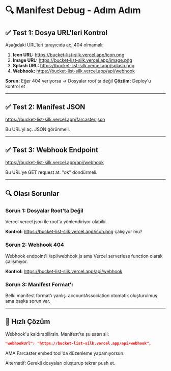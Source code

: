 # 🔍 Manifest Debug - Adım Adım

## ✅ Test 1: Dosya URL'leri Kontrol

Aşağıdaki URL'leri tarayıcıda aç, 404 olmamalı:

1. **Icon URL:** https://bucket-list-silk.vercel.app/icon.png
2. **Image URL:** https://bucket-list-silk.vercel.app/image.png
3. **Splash URL:** https://bucket-list-silk.vercel.app/splash.png
4. **Webhook:** https://bucket-list-silk.vercel.app/api/webhook

**Sorun:** Eğer 404 veriyorsa → Dosyalar root'ta değil
**Çözüm:** Deploy'u kontrol et

---

## ✅ Test 2: Manifest JSON

https://bucket-list-silk.vercel.app/farcaster.json

Bu URL'yi aç. JSON görünmeli.

---

## ✅ Test 3: Webhook Endpoint

https://bucket-list-silk.vercel.app/api/webhook

Bu URL'ye GET request at. "ok" döndürmeli.

---

## 🔍 Olası Sorunlar

### Sorun 1: Dosyalar Root'ta Değil
Vercel vercel.json ile root'a yönlendiriyor olabilir.

**Kontrol:** https://bucket-list-silk.vercel.app/icon.png çalışıyor mu?

### Sorun 2: Webhook 404
Webhook endpoint'i /api/webhook.js ama Vercel serverless function olarak çalışmıyor.

**Kontrol:** https://bucket-list-silk.vercel.app/api/webhook

### Sorun 3: Manifest Format'ı
Belki manifest format'ı yanlış. accountAssociation otomatik oluşturulmuş ama başka sorun var.

---

## 🔧 Hızlı Çözüm

Webhook'u kaldırabilirsin. Manifest'te şu satırı sil:

```json
"webhookUrl": "https://bucket-list-silk.vercel.app/api/webhook",
```

AMA Farcaster embed tool'da düzenleme yapamıyorsun.

Alternatif: Gerekli dosyaları oluşturup tekrar push et.




